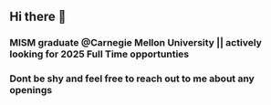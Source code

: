 ## Hi there 👋

### MISM graduate @Carnegie Mellon University || actively looking for 2025 Full Time opportunties

### Dont be shy and feel free to reach out to me about any openings
